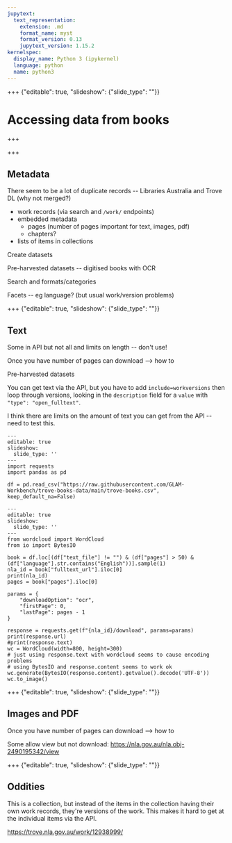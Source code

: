 ```yaml
---
jupytext:
  text_representation:
    extension: .md
    format_name: myst
    format_version: 0.13
    jupytext_version: 1.15.2
kernelspec:
  display_name: Python 3 (ipykernel)
  language: python
  name: python3
---
```


+++ {"editable": true, "slideshow": {"slide_type": ""}}

# Accessing data from books

+++



+++

## Metadata

There seem to be a lot of duplicate records -- Libraries Australia and Trove DL (why not merged?)

- work records (via search and `/work/` endpoints)
- embedded metadata
    - pages (number of pages important for text, images, pdf)
    - chapters?
- lists of items in collections

Create datasets

Pre-harvested datasets -- digitised books with OCR

Search and formats/categories

Facets -- eg language? (but usual work/version problems)

+++ {"editable": true, "slideshow": {"slide_type": ""}}

## Text

Some in API but not all and limits on length -- don't use!

Once you have number of pages can download --> how to

Pre-harvested datasets

You can get text via the API, but you have to add `include=workversions` then loop through versions, looking in the `description` field for a `value` with `"type": "open_fulltext"`.

I think there are limits on the amount of text you can get from the API -- need to test this.

```{code-cell} ipython3
---
editable: true
slideshow:
  slide_type: ''
---
import requests
import pandas as pd

df = pd.read_csv("https://raw.githubusercontent.com/GLAM-Workbench/trove-books-data/main/trove-books.csv", keep_default_na=False)

```

```{code-cell} ipython3
---
editable: true
slideshow:
  slide_type: ''
---
from wordcloud import WordCloud
from io import BytesIO

book = df.loc[(df["text_file"] != "") & (df["pages"] > 50) & (df["language"].str.contains("English"))].sample(1)
nla_id = book["fulltext_url"].iloc[0]
print(nla_id)
pages = book["pages"].iloc[0]

params = {
    "downloadOption": "ocr",
    "firstPage": 0,
    "lastPage": pages - 1
}

response = requests.get(f"{nla_id}/download", params=params)
print(response.url)
#print(response.text)
wc = WordCloud(width=800, height=300)
# just using response.text with wordcloud seems to cause encoding problems
# using BytesIO and response.content seems to work ok
wc.generate(BytesIO(response.content).getvalue().decode('UTF-8'))
wc.to_image()
```

+++ {"editable": true, "slideshow": {"slide_type": ""}}

## Images and PDF

Once you have number of pages can download --> how to

Some allow view but not download: https://nla.gov.au/nla.obj-2490195342/view

+++ {"editable": true, "slideshow": {"slide_type": ""}}

## Oddities

This is a collection, but instead of the items in the collection having their own work records, they're versions of the work. This makes it hard to get at the individual items via the API.

https://trove.nla.gov.au/work/12938999/
